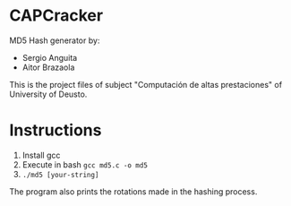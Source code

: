 # CAPCracker
MD5 Hash generator by:
- Sergio Anguita
- Aitor Brazaola


This is the project files of subject "Computación de altas prestaciones" of University of Deusto.

# Instructions
1. Install gcc
2. Execute in bash `gcc md5.c -o md5`
3. `./md5 [your-string]`

The program also prints the rotations made in the hashing process.
